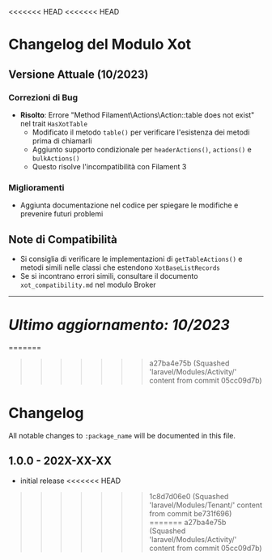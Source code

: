 <<<<<<< HEAD
<<<<<<< HEAD
# Changelog del Modulo Xot

## Versione Attuale (10/2023)

### Correzioni di Bug
- **Risolto**: Errore "Method Filament\Actions\Action::table does not exist" nel trait `HasXotTable`
  - Modificato il metodo `table()` per verificare l'esistenza dei metodi prima di chiamarli
  - Aggiunto supporto condizionale per `headerActions()`, `actions()` e `bulkActions()`
  - Questo risolve l'incompatibilità con Filament 3

### Miglioramenti
- Aggiunta documentazione nel codice per spiegare le modifiche e prevenire futuri problemi

## Note di Compatibilità
- Si consiglia di verificare le implementazioni di `getTableActions()` e metodi simili nelle classi che estendono `XotBaseListRecords`
- Se si incontrano errori simili, consultare il documento `xot_compatibility.md` nel modulo Broker

---

*Ultimo aggiornamento: 10/2023*
=======
=======
>>>>>>> a27ba4e75b (Squashed 'laravel/Modules/Activity/' content from commit 05cc09d7b)
# Changelog

All notable changes to `:package_name` will be documented in this file.

## 1.0.0 - 202X-XX-XX

- initial release
<<<<<<< HEAD
>>>>>>> 1c8d7d06e0 (Squashed 'laravel/Modules/Tenant/' content from commit be731f696)
=======
>>>>>>> a27ba4e75b (Squashed 'laravel/Modules/Activity/' content from commit 05cc09d7b)
